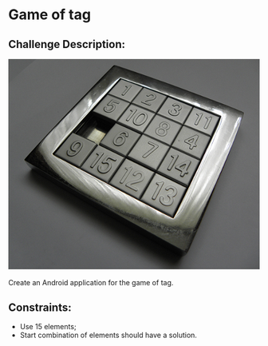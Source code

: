 Game of tag
===========

Challenge Description:
----------------------

![Challenge Image](Fifteen.jpg)

Create an Android application for the game of tag.
 
 
Constraints:
------------

* Use 15 elements;
* Start combination of elements should have a solution.
